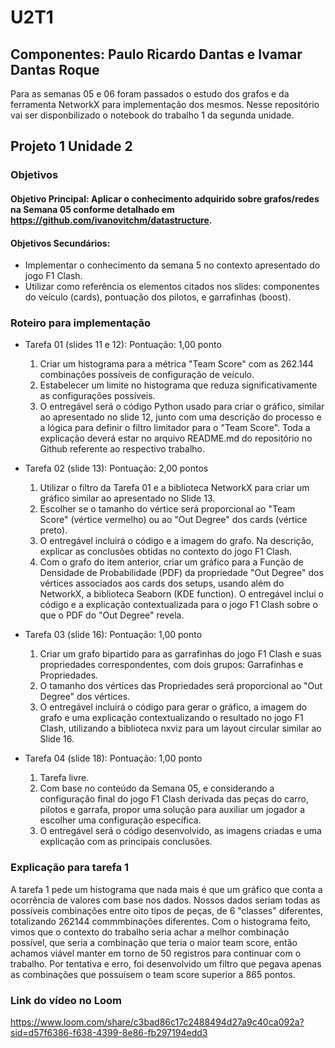 # U2T1
## Componentes: Paulo Ricardo Dantas e Ivamar Dantas Roque
Para as semanas 05 e 06 foram passados o estudo dos grafos e da ferramenta NetworkX para implementação dos mesmos. Nesse repositório vai ser disponbilizado o 
notebook do trabalho 1 da segunda unidade.
## Projeto 1 Unidade 2
### Objetivos

#### Objetivo Principal: Aplicar o conhecimento adquirido sobre grafos/redes na Semana 05 conforme detalhado em https://github.com/ivanovitchm/datastructure.
#### Objetivos Secundários:
  - Implementar o conhecimento da semana 5 no contexto apresentado do jogo F1 Clash.
  - Utilizar como referência os elementos citados nos slides: componentes do veículo (cards), pontuação dos pilotos, e garrafinhas (boost).

### Roteiro para implementação
  - Tarefa 01 (slides 11 e 12): Pontuação: 1,00 ponto
    1. Criar um histograma para a métrica "Team Score" com as 262.144 combinações possíveis de configuração de veículo.
    2. Estabelecer um limite no histograma que reduza significativamente as configurações possíveis.
    3.  O entregável será o código Python usado para criar o gráfico, similar ao apresentado no slide 12, junto com uma descrição do processo e a lógica para definir o filtro limitador para o "Team Score".
Toda a explicação deverá estar no arquivo README.md do repositório no Github referente ao respectivo trabalho.

  - Tarefa 02 (slide 13): Pontuação: 2,00 pontos
    1. Utilizar o filtro da Tarefa 01 e a biblioteca NetworkX para criar um gráfico similar ao apresentado no Slide 13.
    2. Escolher se o tamanho do vértice será proporcional ao "Team Score" (vértice vermelho) ou ao "Out Degree" dos cards (vértice preto).
    3. O entregável incluirá o código e a imagem do grafo. Na descrição, explicar as conclusões obtidas no contexto do jogo F1 Clash.
    4. Com o grafo do item anterior, criar um gráfico para a Função de Densidade de Probabilidade (PDF) da propriedade "Out Degree" dos vértices associados aos cards dos setups, usando além do NetworkX, a biblioteca Seaborn (KDE function).
O entregável inclui o código e a explicação contextualizada para o jogo F1 Clash sobre o que o PDF do "Out Degree" revela.

  - Tarefa 03 (slide 16): Pontuação: 1,00 ponto
    1. Criar um grafo bipartido para as garrafinhas do jogo F1 Clash e suas propriedades correspondentes, com dois grupos: Garrafinhas e Propriedades.
    2. O tamanho dos vértices das Propriedades será proporcional ao "Out Degree" dos vértices.
    3. O entregável incluirá o código para gerar o gráfico, a imagem do grafo e uma explicação contextualizando o resultado no jogo F1 Clash, utilizando a biblioteca nxviz para um layout circular similar ao Slide 16.

  - Tarefa 04 (slide 18): Pontuação: 1,00 ponto
    1. Tarefa livre.
    2. Com base no conteúdo da Semana 05, e considerando a configuração final do jogo F1 Clash derivada das peças do carro, pilotos e garrafa, propor uma solução para auxiliar um jogador a escolher uma configuração específica.
    3. O entregável será o código desenvolvido, as imagens criadas e uma explicação com as principais conclusões.


### Explicação para tarefa 1
A tarefa 1 pede um histograma que nada mais é que um gráfico que conta a ocorrência de valores com base nos dados. Nossos dados seriam todas as possíveis combinações entre oito tipos de peças, de 6 "classes" diferentes,
totalizando 262144 commmbinações diferentes. Com o histograma feito, vimos que o contexto do trabalho seria achar a melhor combinação possível, que seria a combinação que teria o maior team score, então achamos viável
manter em torno de 50 registros para continuar com o trabalho. Por tentativa e erro, foi desenvolvido um filtro que pegava apenas as combinações que possuísem o team score superior a 865 pontos.

### Link do vídeo no Loom
<https://www.loom.com/share/c3bad86c17c2488494d27a9c40ca092a?sid=d57f6386-f638-4399-8e86-fb297194edd3>
